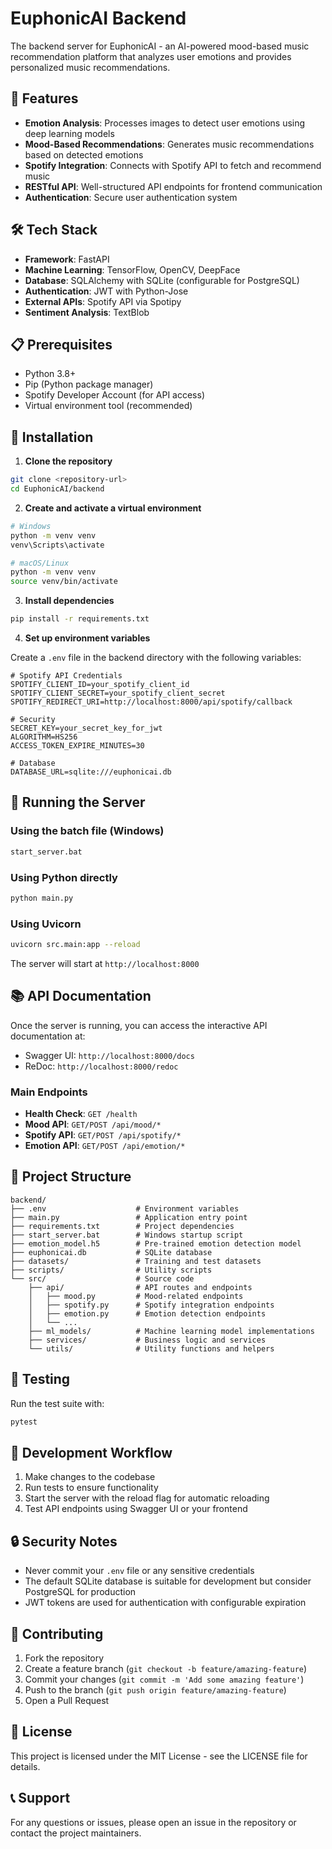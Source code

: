 # EuphonicAI Backend

The backend server for EuphonicAI - an AI-powered mood-based music recommendation platform that analyzes user emotions and provides personalized music recommendations.

## 🚀 Features

- **Emotion Analysis**: Processes images to detect user emotions using deep learning models
- **Mood-Based Recommendations**: Generates music recommendations based on detected emotions
- **Spotify Integration**: Connects with Spotify API to fetch and recommend music
- **RESTful API**: Well-structured API endpoints for frontend communication
- **Authentication**: Secure user authentication system

## 🛠️ Tech Stack

- **Framework**: FastAPI
- **Machine Learning**: TensorFlow, OpenCV, DeepFace
- **Database**: SQLAlchemy with SQLite (configurable for PostgreSQL)
- **Authentication**: JWT with Python-Jose
- **External APIs**: Spotify API via Spotipy
- **Sentiment Analysis**: TextBlob

## 📋 Prerequisites

- Python 3.8+
- Pip (Python package manager)
- Spotify Developer Account (for API access)
- Virtual environment tool (recommended)

## 🔧 Installation

1. **Clone the repository**

```bash
git clone <repository-url>
cd EuphonicAI/backend
```

2. **Create and activate a virtual environment**

```bash
# Windows
python -m venv venv
venv\Scripts\activate

# macOS/Linux
python -m venv venv
source venv/bin/activate
```

3. **Install dependencies**

```bash
pip install -r requirements.txt
```

4. **Set up environment variables**

Create a `.env` file in the backend directory with the following variables:

```
# Spotify API Credentials
SPOTIFY_CLIENT_ID=your_spotify_client_id
SPOTIFY_CLIENT_SECRET=your_spotify_client_secret
SPOTIFY_REDIRECT_URI=http://localhost:8000/api/spotify/callback

# Security
SECRET_KEY=your_secret_key_for_jwt
ALGORITHM=HS256
ACCESS_TOKEN_EXPIRE_MINUTES=30

# Database
DATABASE_URL=sqlite:///euphonicai.db
```

## 🚀 Running the Server

### Using the batch file (Windows)

```bash
start_server.bat
```

### Using Python directly

```bash
python main.py
```

### Using Uvicorn

```bash
uvicorn src.main:app --reload
```

The server will start at `http://localhost:8000`

## 📚 API Documentation

Once the server is running, you can access the interactive API documentation at:

- Swagger UI: `http://localhost:8000/docs`
- ReDoc: `http://localhost:8000/redoc`

### Main Endpoints

- **Health Check**: `GET /health`
- **Mood API**: `GET/POST /api/mood/*`
- **Spotify API**: `GET/POST /api/spotify/*`
- **Emotion API**: `GET/POST /api/emotion/*`

## 📁 Project Structure

```
backend/
├── .env                    # Environment variables
├── main.py                 # Application entry point
├── requirements.txt        # Project dependencies
├── start_server.bat        # Windows startup script
├── emotion_model.h5        # Pre-trained emotion detection model
├── euphonicai.db           # SQLite database
├── datasets/               # Training and test datasets
├── scripts/                # Utility scripts
└── src/                    # Source code
    ├── api/                # API routes and endpoints
    │   ├── mood.py         # Mood-related endpoints
    │   ├── spotify.py      # Spotify integration endpoints
    │   ├── emotion.py      # Emotion detection endpoints
    │   └── ...
    ├── ml_models/          # Machine learning model implementations
    ├── services/           # Business logic and services
    └── utils/              # Utility functions and helpers
```

## 🧪 Testing

Run the test suite with:

```bash
pytest
```

## 🔄 Development Workflow

1. Make changes to the codebase
2. Run tests to ensure functionality
3. Start the server with the reload flag for automatic reloading
4. Test API endpoints using Swagger UI or your frontend

## 🔒 Security Notes

- Never commit your `.env` file or any sensitive credentials
- The default SQLite database is suitable for development but consider PostgreSQL for production
- JWT tokens are used for authentication with configurable expiration

## 🤝 Contributing

1. Fork the repository
2. Create a feature branch (`git checkout -b feature/amazing-feature`)
3. Commit your changes (`git commit -m 'Add some amazing feature'`)
4. Push to the branch (`git push origin feature/amazing-feature`)
5. Open a Pull Request

## 📄 License

This project is licensed under the MIT License - see the LICENSE file for details.

## 📞 Support

For any questions or issues, please open an issue in the repository or contact the project maintainers.
